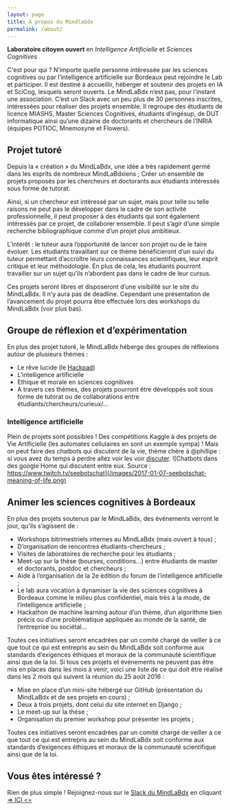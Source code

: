 ```yaml
---
layout: page
title: A propos du Mindlabdx
permalink: /about/
---
```


**Laboratoire citoyen ouvert** en _Intelligence Artificielle_ et _Sciences Cognitives_

C'est pour qui ? N’importe quelle personne intéressée par les sciences cognitives ou par l’intelligence artificielle sur Bordeaux peut rejoindre le Lab et participer. Il est destiné à accueillir, héberger et soutenir des projets en IA et SciCog, lesquels seront ouverts. Le MindLaBdx n’est pas, pour l’instant une association. C’est un Slack avec un peu plus de 30 personnes inscrites, intéressées pour réaliser des projets ensemble. Il regroupe des étudiants de licence MIASHS, Master Sciences Cognitives, étudiants d’ingésup, de DUT informatique ainsi qu’une dizaine de doctorants et chercheurs de l’INRIA (équipes POTIOC, Mnemosyne et Flowers).

## Projet tutoré

Depuis la « création » du MindLaBdx, une idée a très rapidement germé dans les esprits de nombreux MindLaBdxiens ; Créer un ensemble de projets proposés par les chercheurs et doctorants aux étudiants intéressés sous forme de tutorat.

Ainsi, si un chercheur est intéressé par un sujet, mais pour telle ou telle raisons ne peut pas le développer dans le cadre de son activité professionnelle, il peut proposer à des étudiants qui sont également intéressés par ce projet, de collaborer ensemble. Il peut s’agir d’une simple recherche bibliographique comme d’un projet plus ambitieux.

L’intérêt : le tuteur aura l’opportunité de lancer son projet ou de le faire évoluer. Les étudiants travaillant sur ce thème bénéficieront d’un suivi du tuteur permettant d’accroître leurs connaissances scientifiques, leur esprit critique et leur méthodologie. En plus de cela, les étudiants pourront travailler sur un sujet qu’ils n’abordent pas dans le cadre de leur cursus.

Ces projets seront libres et disposeront d’une visibilité sur le site du MindLaBdx. Il n’y aura pas de deadline. Cependant une présentation de l’avancement du projet pourra être effectuée lors des workshops du MindLaBdx (voir plus bas).

## Groupe de réflexion et d’expérimentation

En plus des projet tutoré, le MindLaBdx héberge des groupes de réflexions autour de plusieurs thèmes :

- Le rêve lucide (le [Hackpad](https://hackpad.com/Mindlab-Rve-Lucide-0ZOGsg4t4h1))
- L’intelligence artificielle
- Ethique et morale en sciences cognitives
- A travers ces thèmes, des projets pourront être développés soit sous forme de tutorat ou de collaborations entre étudiants/chercheurs/curieux/...

### Intelligence artificielle

Plein de projets sont possibles ! Des compétitions Kaggle à des projets de Vie Artificielle (les automates cellulaires en sont un exemple sympa) ! Mais on peut faire des chatbots qui discutent de la vie, thème chère à @phillipe : si vous avez du temps à perdre allez voir les voir [discuter](https://www.twitch.tv/seebotschat).
![Chatbots dans des google Home qui discutent entre eux. Source : https://www.twitch.tv/seebotschat](/images/2017-01-07-seebotschat-meaning-of-life.png)

## Animer les sciences cognitives à Bordeaux

En plus des projets soutenus par le MindLaBdx, des événements verront le jour, qu’ils s’agissent de :

- Workshops bitrimestriels internes au MindLaBdx (mais ouvert à tous) ;
- D’organisation de rencontres étudiants-chercheurs ;
- Visites de laboratoires de recherche pour les étudiants ;
- Meet-up sur la thèse (bourses, conditions...) entre étudiants de master et doctorants, postdoc et chercheurs ;
- Aide à l’organisation de la 2e édition du forum de l’intelligence artificielle ;
- Le lab aura vocation à dynamiser la vie des sciences cognitives à Bordeaux comme le milieu plus confidentiel, mais très à la mode, de l’intelligence artificielle ;
- Hackathon de machine learning autour d’un thème, d’un algorithme bien précis ou d’une problématique appliquée au monde de la santé, de l’entreprise ou sociétal...

Toutes ces initiatives seront encadrées par un comité chargé de veiller à ce que tout ce qui est entrepris au sein du MindLaBdx soit conforme aux standards d’exigences éthiques et moraux de la communauté scientifique ainsi que de la loi. Si tous ces projets et événements ne peuvent pas être mis en places dans les mois à venir, voici une liste de ce qui doit être réalisé dans les 2 mois qui suivent la réunion du 25 août 2016 :

- Mise en place d’un mini-site hébergé sur GitHub (présentation du MindLaBdx et de ses projets en cours) ;
- Deux à trois projets, dont celui du site internet en Django ;
- Le meet-up sur la thèse ;
- Organisation du premier workshop pour présenter les projets ;

Toutes ces initiatives seront encadrées par un comité chargé de veiller à ce que tout ce qui est entrepris au sein du MindLaBdx soit conforme aux standards d’exigences éthiques et moraux de la communauté scientifique ainsi que de la loi.

## Vous êtes intéressé ?

Rien de plus simple ! Rejoignez-nous sur le [Slack du MindLaBdx](http://mindlabdx.slack.com) en cliquant [=> ICI <=](http://mindlabdx.herokuapp.com)
